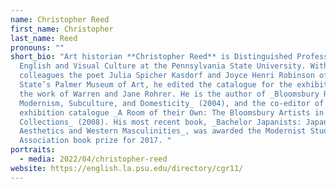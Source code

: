 ```yaml
---
name: Christopher Reed
first_name: Christopher
last_name: Reed
pronouns: ""
short_bio: "Art historian **Christopher Reed** is Distinguished Professor of
  English and Visual Culture at the Pennsylvania State University. With his
  colleagues the poet Julia Spicher Kasdorf and Joyce Henri Robinson of Penn
  State’s Palmer Museum of Art, he edited the catalogue for the exhibitions of
  the work of Warren and Jane Rohrer. He is the author of _Bloomsbury Rooms:
  Modernism, Subculture, and Domesticity_ (2004), and the co-editor of the
  exhibition catalogue _A Room of their Own: The Bloomsbury Artists in American
  Collections_ (2008). His most recent book, _Bachelor Japanists: Japanese
  Aesthetics and Western Masculinities_, was awarded the Modernist Studies
  Association book prize for 2017. "
portraits:
  - media: 2022/04/christopher-reed
website: https://english.la.psu.edu/directory/cgr11/
---
```

